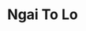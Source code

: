---
layout: member
weight: 100
title: Ngai To Lo
description: Developing low-cost instrumentation for biological experimentation
img: /img/members/ito.jpg
program: B.A.Sc. candidate
status: undergrad
year_end: 
year_start: 2017
about_me: “I am a God at PUBG.” 
email: ngai_to_lo@hotmail.com
linkedin: 
homepage: 
---